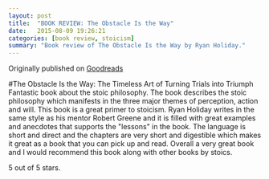 ```yaml
---
layout: post
title:  "BOOK REVIEW: The Obstacle Is the Way"
date:   2015-08-09 19:26:21
categories: [book review, stoicism]
summary: "Book review of The Obstacle Is the Way by Ryan Holiday."
---
```

Originally published on [Goodreads](https://www.goodreads.com/review/show/1026257092)

#The Obstacle Is the Way: The Timeless Art of Turning Trials into Triumph
Fantastic book about the stoic philosophy. The book describes the stoic philosophy which manifests in the three major themes of perception, action and will. This book is a great primer to stoicism.
Ryan Holiday writes in the same style as his mentor Robert Greene and it is filled with great examples and anecdotes that supports the "lessons" in the book. The language is short and direct and the chapters are very short and digestible which makes it great as a book that you can pick up and read.
Overall a very great book and I would recommend this book along with other books by stoics.

5 out of 5 stars.
